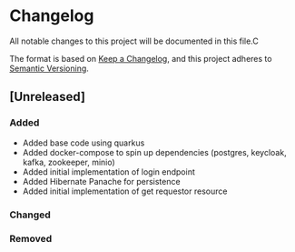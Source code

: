 # Changelog

All notable changes to this project will be documented in this file.C

The format is based on [Keep a Changelog](https://keepachangelog.com/en/1.0.0/),
and this project adheres to [Semantic Versioning](https://semver.org/spec/v2.0.0.html).

## [Unreleased]

### Added

- Added base code using quarkus
- Added docker-compose to spin up dependencies (postgres, keycloak, kafka, zookeeper, minio)
- Added initial implementation of login endpoint
- Added Hibernate Panache for persistence
- Added initial implementation of get requestor resource

### Changed

### Removed
